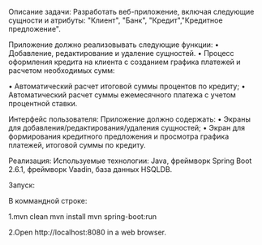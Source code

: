 Описание задачи:
Разработать веб-приложение, включая следующие сущности и атрибуты:
"Клиент", "Банк", "Кредит","Кредитное предложение".

Приложение должно реализовывать следующие функции:
• Добавление, редактирование и удаление сущностей.
• Процесс оформления кредита на клиента с созданием графика платежей и расчетом необходимых сумм:

• Автоматический расчет итоговой суммы процентов по кредиту;
• Автоматический расчет суммы ежемесячного платежа с учетом процентной ставки.

Интерфейс пользователя:
Приложение должно содержать:
• Экраны для добавления/редактирования/удаления сущностей;
• Экран для формирования кредитного предложения и просмотра графика платежей,
итоговой суммы по кредиту.

Реализация:
Используемые технологии: 
Java, фреймворк Spring Boot 2.6.1, фреймворк Vaadin, база данных HSQLDB.

Запуск:

В коммандной строке:

1.mvn clean mvn install mvn spring-boot:run

2.Open http://localhost:8080 in a web browser.
